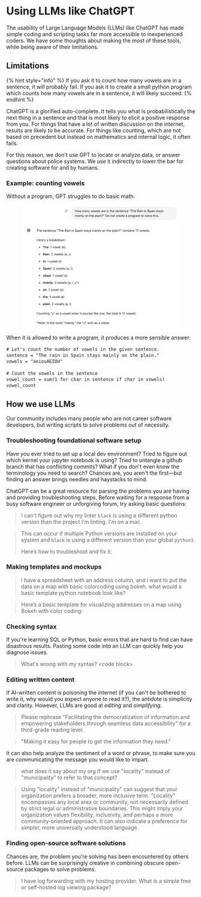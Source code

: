 # Using LLMs like ChatGPT

The usability of Large Language Models (LLMs) like ChatGPT has made simple coding and scripting tasks far more accessible to inexperienced coders. We have some thoughts about making the most of these tools, while being aware of their limitations.

## Limitations

{% hint style="info" %}
If you ask it to count how many vowels are in a sentence, it will probably fail. If you ask it to create a small python program which counts how many vowels are in a sentence, it will likely succeed.
{% endhint %}

ChatGPT is a glorified auto-complete. It tells you what is probabilistically the next thing in a sentence and that is most likely to elicit a positive response from you. For things that have a lot of written discussion on the internet, results are likely to be accurate. For things like counting, which are not based on precedent but instead on mathematics and internal logic, it often fails.

For this reason, we don't use GPT to locate or analyze data, or answer questions about police systems. We use it indirectly to lower the bar for creating software for and by humans.

### Example: counting vowels

Without a program, GPT struggles to do basic math:

<figure><img src="../.gitbook/assets/Screen Shot 2024-10-06 at 3.21.50 PM.png" alt=""><figcaption></figcaption></figure>

When it is allowed to write a program, it produces a more sensible answer:

```
# Let's count the number of vowels in the given sentence.
sentence = "The rain in Spain stays mainly on the plain."
vowels = "aeiouAEIOU"

# Count the vowels in the sentence
vowel_count = sum(1 for char in sentence if char in vowels)
vowel_count
```

## How we use LLMs

Our community includes many people who are not career software developers, but writing scripts to solve problems out of necessity.&#x20;

### Troubleshooting foundational software setup

Have you ever tried to set up a local dev environment? Tried to figure out which kernel your jupyter notebook is using? Tried to untangle a github branch that has conflicting commits? What if you don't even know the terminology you need to search? Chances are, you aren't the first—but finding an answer brings needles and haystacks to mind.

ChatGPT can be a great resource for parsing the problems you are having and providing troubleshooting steps. Before waiting for a response from a busy software engineer or unforgiving forum, try asking basic questions:&#x20;

> I can't figure out why my linter `black` is using a different python version than the project I'm linting. I'm on a mac.

> This can occur if multiple Python versions are installed on your system and `black` is using a different version than your global `python3`.
>
> Here’s how to troubleshoot and fix it:

### Making templates and mockups

> i have a spreadsheet with an address column, and i want to put the data on a map with basic colorcoding using bokeh. what would a basic template python notebook look like?

> Here’s a basic template for visualizing addresses on a map using Bokeh with color coding:

### Checking syntax

If you're learning SQL or Python, basic errors that are hard to find can have disastrous results. Pasting some code into an LLM can quickly help you diagnose issues.

> What's wrong with my syntax? \<code block>

### Editing written content

If AI-written content is poisoning the internet (if you can't be bothered to write it, why would you expect anyone to read it?), the antidote is simplicity and clarity. However, LLMs are good at _editing_ and _simplifying_.

> Please rephrase "Facilitating the democratization of information and empowering stakeholders through seamless data accessibility" for a third-grade reading level.

> "Making it easy for people to get the information they need."

It can also help analyze the sentiment of a word or phrase, to make sure you are communicating the message you would like to impart.

> what does it say about my org if we use "locality" instead of "municipality" to refer to that concept?

> Using "locality" instead of "municipality" can suggest that your organization prefers a broader, more inclusive term. "Locality" encompasses any local area or community, not necessarily defined by strict legal or administrative boundaries. This might imply your organization values flexibility, inclusivity, and perhaps a more community-oriented approach. It can also indicate a preference for simpler, more universally understood language.

### Finding open-source software solutions

Chances are, the problem you're solving has been encountered by others before. LLMs can be surprisingly creative in combining obscure open-source packages to solve problems.

> I have log forwarding with my hosting provider. What is a simple free or self-hosted log viewing package?
